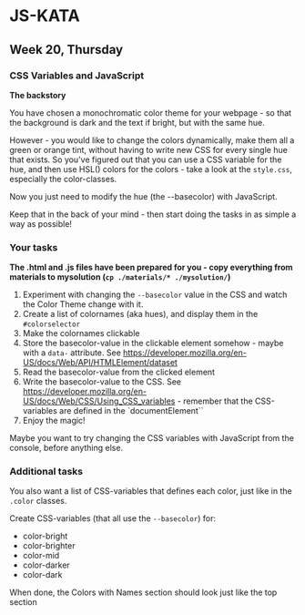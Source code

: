# JS-KATA
## Week 20, Thursday
### CSS Variables and JavaScript
**The backstory**

You have chosen a monochromatic color theme for your webpage - so that the background is dark and the text if bright, but with the same hue.

However - you would like to change the colors dynamically, make them all a green or orange tint, without having to write new CSS for every single hue that exists. So you've figured out that you can use a CSS variable for the hue, and then use HSL() colors for the colors - take a look at the `style.css`, especially the color-classes.

Now you just need to modify the hue (the --basecolor) with JavaScript.

Keep that in the back of your mind - then start doing the tasks in as simple a way as possible!

### Your tasks
__The .html and .js files have been prepared for you - copy everything from materials to mysolution (`cp ./materials/* ./mysolution/`)__

1. Experiment with changing the `--basecolor` value in the CSS and watch the Color Theme change with it.
2. Create a list of colornames (aka hues), and display them in the `#colorselector`
3. Make the colornames clickable 
4. Store the basecolor-value in the clickable element somehow - maybe with a `data-` attribute. See https://developer.mozilla.org/en-US/docs/Web/API/HTMLElement/dataset
5. Read the basecolor-value from the clicked element
6. Write the basecolor-value to the CSS. See https://developer.mozilla.org/en-US/docs/Web/CSS/Using_CSS_variables - remember that the CSS-variables are defined in the `documentElement``
7. Enjoy the magic!

Maybe you want to try changing the CSS variables with JavaScript from the console, before anything else.

### Additional tasks

You also want a list of CSS-variables that defines each color, just like in the `.color` classes.

Create CSS-variables (that all use the `--basecolor`) for:
* color-bright
* color-brighter
* color-mid
* color-darker
* color-dark

When done, the Colors with Names section should look just like the top section
